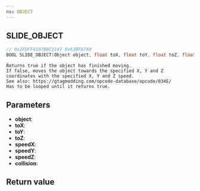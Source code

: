 ```yaml
---
ns: OBJECT
---
```

## SLIDE_OBJECT

```c
// 0x2FDFF4107B8C1147 0x63BFA7A0
BOOL SLIDE_OBJECT(Object object, float toX, float toY, float toZ, float speedX, float speedY, float speedZ, BOOL collision);
```

```
Returns true if the object has finished moving.  
If false, moves the object towards the specified X, Y and Z coordinates with the specified X, Y and Z speed.  
See also: https://gtagmodding.com/opcode-database/opcode/034E/
Has to be looped until it returns true.   
```

## Parameters
* **object**: 
* **toX**: 
* **toY**: 
* **toZ**: 
* **speedX**: 
* **speedY**: 
* **speedZ**: 
* **collision**: 

## Return value
